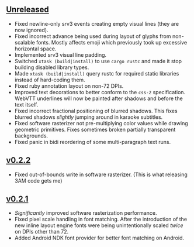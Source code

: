 ## [Unreleased]

- Fixed newline-only srv3 events creating empty visual lines (they are now ignored).
- Fixed incorrect advance being used during layout of glyphs from non-scalable fonts. Mostly affects emoji which previously took up excessive horizontal space.
- Implemented srv3 visual line padding.
- Switched `xtask (build|install)` to use `cargo rustc` and made it stop building disabled library types.
- Made `xtask (build|install)` query rustc for required static libraries instead of hard-coding them.
- Fixed ruby annotation layout on non-72 DPIs.
- Improved text decorations to better conform to the `css-2` specification. WebVTT underlines will now be painted after shadows and before the text itself.
- Fixed incorrect fractional positioning of blurred shadows. This fixes blurred shadows *slightly* jumping around in karaoke subtitles.
- Fixed software rasterizer not pre-multiplying color values while drawing geometric primitives. Fixes sometimes broken partially transparent backgrounds.
- Fixed panic in bidi reordering of some multi-paragraph text runs.

## [v0.2.2]

- Fixed out-of-bounds write in software rasterizer.
  (This is what releasing 3AM code gets me)

## [v0.2.1]

- *Significantly* improved software rasterization performance.
- Fixed pixel scale handling in font matching. After the introduction of the new inline layout engine fonts were being unintentionally scaled *twice* on DPIs other than 72.
- Added Android NDK font provider for better font matching on Android.

[Unreleased]: https://github.com/afishhh/subrandr/compare/v0.2.2...HEAD
[v0.2.2]: https://github.com/afishhh/subrandr/compare/v0.2.1...v0.2.2
[v0.2.1]: https://github.com/afishhh/subrandr/compare/v0.2.0...v0.2.1
